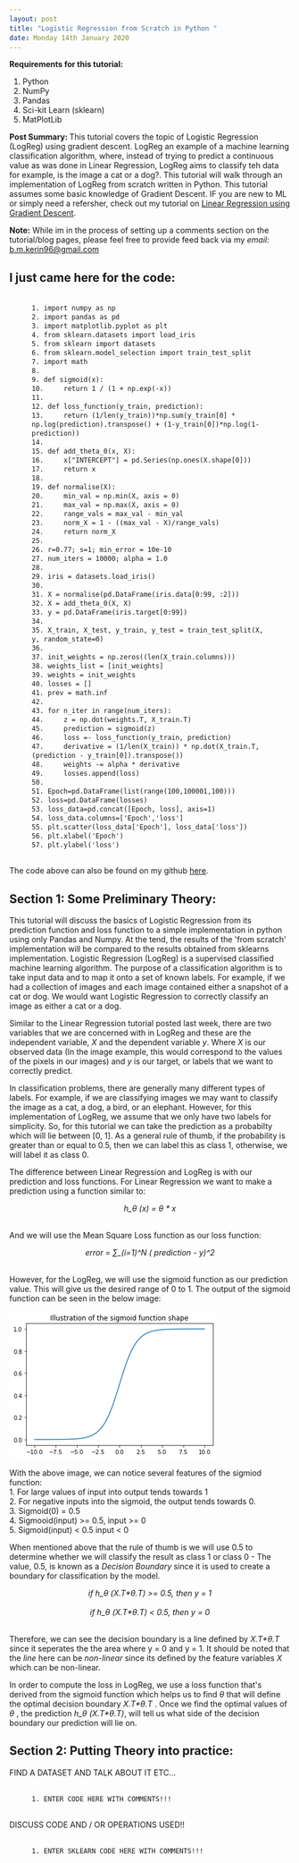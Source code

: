 ```yaml
---
layout: post
title: "Logistic Regression from Scratch in Python "
date: Monday 14th January 2020
---
```


<meta charset="UTF-8">
<meta name="description" content="Logistic Regression tutorial in python from scratch">
<meta name="keywords" content="Python, Machine Learning, Logisitc Regression, Tutorial, Tutorial from scratch">
<meta name="author" content="Breandán Kerin">

<p>
	<b>Requirements for this tutorial: </b>
	<ol>
		<li> 
			Python
		</li>
		<li> 
			NumPy
		</li>
		<li> 
			Pandas
		</li>
		<li> 
			Sci-kit Learn (sklearn)
		</li>
		<li> 
			MatPlotLib
		</li>
	</ol>
</P>

<p>
	<b> Post Summary: </b>  This tutorial covers the topic of Logistic Regression (LogReg) using gradient 
	descent. LogReg an example of a machine learning classification algorithm, where, instead of trying to
	predict a continuous value	as was done in Linear Regression, LogReg aims to classify teh data for 
	example, is the image a cat or a dog?. This tutorial will walk through an implementation of LogReg 
	from scratch written in Python. This tutorial assumes some basic knowledge of Gradient Descent. IF you 
	are new to ML or simply need a refersher, check out my tutorial on 
	<a href="/blog/2020/01/14/linear-regression-from-scratch">Linear Regression using Gradient Descent</a>.
</p>

<p>
	<b>Note:</b> While im in the process of setting up a comments section on the tutorial/blog pages, 
	please feel free to provide feed back via my <em>email:
	</em><a href="mailto:b.m.kerin96@gmail.com">b.m.kerin96@gmail.com</a>
</p>

<h2> 
	I just came here for the code:
</h2>

<figure>
<pre class="brush: python">
<code>
1. import numpy as np
2. import pandas as pd
3. import matplotlib.pyplot as plt
4. from sklearn.datasets import load_iris
5. from sklearn import datasets
6. from sklearn.model_selection import train_test_split
7. import math
8. 
9. def sigmoid(x):
10.     return 1 / (1 + np.exp(-x))
11.
12. def loss_function(y_train, prediction):
13.     return (1/len(y_train))*np.sum(y_train[0] * np.log(prediction).transpose() + (1-y_train[0])*np.log(1-prediction))
14.
15. def add_theta_0(x, X):
16.     x["INTERCEPT"] = pd.Series(np.ones(X.shape[0]))
17.     return x
18.
19. def normalise(X): 
20.     min_val = np.min(X, axis = 0) 
21.     max_val = np.max(X, axis = 0) 
22.     range_vals = max_val - min_val 
23.     norm_X = 1 - ((max_val - X)/range_vals) 
24.     return norm_X 
25. 	
26. r=0.77; s=1; min_error = 10e-10
27. num_iters = 10000; alpha = 1.0
28. 
29. iris = datasets.load_iris() 
30.
31. X = normalise(pd.DataFrame(iris.data[0:99, :2]))
32. X = add_theta_0(X, X)
33. y = pd.DataFrame(iris.target[0:99])
34. 
35. X_train, X_test, y_train, y_test = train_test_split(X, y, random_state=0)
36. 
37. init_weights = np.zeros((len(X_train.columns)))
38. weights_list = [init_weights]
39. weights = init_weights
40. losses = []
41. prev = math.inf
42. 
43. for n_iter in range(num_iters):
44.     z = np.dot(weights.T, X_train.T)
45.     prediction = sigmoid(z)
46.     loss =- loss_function(y_train, prediction)
47.     derivative = (1/len(X_train)) * np.dot(X_train.T, (prediction - y_train[0]).transpose())
48.     weights -= alpha * derivative
49.     losses.append(loss)
50. 
51. Epoch=pd.DataFrame(list(range(100,100001,100)))
52. loss=pd.DataFrame(losses)
53. loss_data=pd.concat([Epoch, loss], axis=1)
54. loss_data.columns=['Epoch','loss']
55. plt.scatter(loss_data['Epoch'], loss_data['loss'])
56. plt.xlabel('Epoch')
57. plt.ylabel('loss')
</code>
</pre>
</figure>

<p>
	The code above can also be found on my github 
	<a href='https://github.com/kerinb/CodeBlogRepo/tree/master/LogisticRegressionBlog'>here</a>.
</p>

<h2>
	Section 1: Some Preliminary Theory: 
</h2>

<p>
	This tutorial will discuss the basics of Logistic Regression from its prediction function and loss 
	function to a simple implementation in python using only Pandas and Numpy. At the tend, the results of
	the 'from scratch' implementation will be compared to the results obtained from sklearns implementation.
	Logistic Regression (LogReg) is a supervised classified machine learning algorithm. The purpose of a 
	classification algorithm is to take input data and to map it onto a set of known labels. For example, 
	if we had a collection of images and each image contained either a snapshot of a cat or dog. We would 
	want Logistic Regression to correctly classify an image as either a cat or a dog. 
</p>

<p>
	Similar to the Linear Regression tutorial posted last week, there are two variables that we are 
	concerned with in LogReg and these are the independent variable, <i>X</i> and the dependent variable 
	<i>y</i>. Where <i>X</i> is our observed data (In the image example, this would correspond to the 
	values of the pixels in our images) and <i>y</i> is our target, or labels that we want to correctly 
	predict. 
</p>

<p>
	In classification problems, there are generally many different types of labels. For example, if we
	are classifying images we may want to classify the image as a cat, a dog, a bird, or an elephant. 
	However, for this implementation of LogReg, we assume that we only have two labels for simplicity. 
	So, for this tutorial we can take the prediction as a probabilty which will lie between [0, 1]. As
	a general rule of thumb, if the probability is greater than or equal to 0.5, then we can label this 
	as class 1, otherwise, we will label it as class 0. 
</p>

<p>
	The difference between Linear Regression and LogReg is with our prediction and loss functions. 
	For Linear Regression we want to make a prediction using a function similar to:
</p>

<p>
	<center><i>h_θ (x) = θ * x</i></center> <br>
</p>

<p>
	And we will use the Mean Square Loss function as our loss function:<br>
</p>

<p>
	<center> <i> error = ∑_(i=1)^N ( prediction - y)^2 </i> </center><br>
</p>

<p>
	However, for the LogReg, we will use the sigmoid function as our prediction value. This will give us
	the desired range of 0 to 1. The output of the sigmoid function can be seen in the below image:
</p>

![](/files/LogisticRegressionBlog/logRegRange.png)

<p>
	With the above image, we can notice several features of the sigmiod function:<br>
	1. For large values of input into output tends towards 1<br>
	2. For negative inputs into the sigmoid, the output tends towards 0. <br>
	3. Sigmoid(0) = 0.5<br>
	4. Sigmooid(input) >= 0.5, input >= 0<br>
	5. Sigmoid(input) < 0.5 input < 0<br>
</p>

<p>
	When mentioned above that the rule of thumb is we will use 0.5 to determine whether we will classify
	the result as class 1 or class 0 - The value, 0.5, is known as a <i>Decision Boundary</i> since it
	is used to create a boundary for classification by the model.
</p>

<p>
	<center><i> if h_θ (X.T*θ.T) >= 0.5, then y  = 1 </i></center><br>
	<center><i> if h_θ (X.T*θ.T) < 0.5, then y  = 0 </i></center><br> 
</p>

<p>
	Therefore, we can see the decision boundary is a line defined by <i> X.T*θ.T </i> since it seperates the 
	the area where y = 0 and y = 1. It should be noted that the <i>line</i> here can be <i>non-linear</i> 
	since its defined by the feature variables <i>X</i> which can be non-linear. 
</p>

<p>
	In order to compute the loss in LogReg, we use a loss function that's derived from the sigmoid function
	which helps us to find <i>θ</i> that will define the optimal decision boundary <i> X.T*θ.T </i>. Once
	we find the optimal values of <i>θ</i> , the prediction <i>h_θ (X.T*θ.T)</i>, will tell us what side 
	of the decision boundary our prediction will lie on. 
</p>

<h2>
	Section 2: Putting Theory into practice: 
</h2>

<p>
	FIND A DATASET AND TALK ABOUT IT ETC...
</p>

<figure>
<pre class="brush: python">
<code>
1. ENTER CODE HERE WITH COMMENTS!!!
</code>
</pre>
</figure>

<p>
	DISCUSS CODE AND / OR OPERATIONS USED!! 
</p>

<figure>
<pre class="brush: python">
<code>
1. ENTER SKLEARN CODE HERE WITH COMMENTS!!!
</code>
</pre>
</figure>